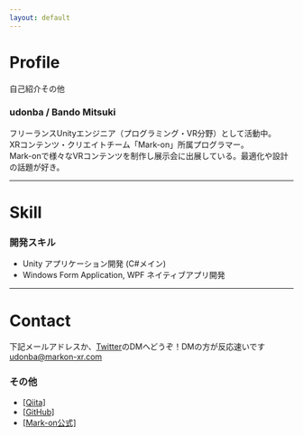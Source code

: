 ```yaml
---
layout: default
---
```


# Profile
自己紹介その他

### udonba / Bando Mitsuki

フリーランスUnityエンジニア（プログラミング・VR分野）として活動中。  
XRコンテンツ・クリエイトチーム「Mark-on」所属プログラマー。  
Mark-onで様々なVRコンテンツを制作し展示会に出展している。最適化や設計の話題が好き。

---

# Skill

### 開発スキル
- Unity アプリケーション開発 (C#メイン)
- Windows Form Application, WPF ネイティブアプリ開発


---

# Contact

下記メールアドレスか、[Twitter](https://twitter.com/udo_nba)のDMへどうぞ！DMの方が反応速いです  
udonba@markon-xr.com

### その他
- [[Qiita]](https://qiita.com/udo_nba) 
- [[GitHub]](https://github.com/udonba)
- [[Mark-on公式]](http://markon-xr.com/src/index.html)
